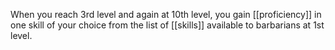 When you reach 3rd level and again at 10th level, you gain [[proficiency]] in one skill of your choice from the list of [[skills]] available to barbarians at 1st level.